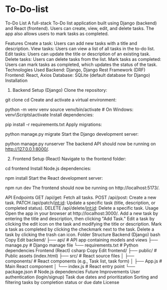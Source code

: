 # To-Do-list
To-Do List
A full-stack To-Do list application built using Django (backend) and React (frontend). Users can create, view, edit, and delete tasks. The app also allows users to mark tasks as completed.

Features
Create a task: Users can add new tasks with a title and description.
View tasks: Users can view a list of all tasks in the to-do list.
Edit tasks: Users can update the title or description of an existing task.
Delete tasks: Users can delete tasks from the list.
Mark tasks as completed: Users can mark tasks as completed, which updates the status of the task.
Technologies Used
Backend: Django, Django Rest Framework (DRF)
Frontend: React, Axios
Database: SQLite (default database for Django)
Installation
1. Backend Setup (Django)
Clone the repository:


git clone <repository-url>
cd <repository-name>
Create and activate a virtual environment:

python -m venv venv
source venv/bin/activate  # On Windows: venv\Scripts\activate
Install dependencies:

pip install -r requirements.txt
Apply migrations:

python manage.py migrate
Start the Django development server:

python manage.py runserver
The backend API should now be running on http://127.0.0.1:8000/.

2. Frontend Setup (React)
Navigate to the frontend folder:

cd frontend
Install Node.js dependencies:

npm install
Start the React development server:

npm run dev
The frontend should now be running on http://localhost:5173/.

API Endpoints
GET /api/get: Fetch all tasks.
POST /api/post: Create a new task.
PATCH /api/patch/<int:id>: Update a specific task (title, description, or completed status).
DELETE /api/delete/<int:id>: Delete a specific task.
Usage
Open the app in your browser at http://localhost:3000/.
Add a new task by entering the title and description, then clicking "Add Task."
Edit a task by clicking the edit icon on the task and modifying the title or description.
Mark a task as completed by clicking the checkmark next to the task.
Delete a task by clicking the trash can icon.
Folder Structure
Backend (Django)
bash
Copy
Edit
backend/
├── api/                # API app containing models and views
├── manage.py           # Django manage file
└── requirements.txt     # Python dependencies
Frontend (React)
csharp
Copy
Edit
frontend/
├── public/              # Public assets (index.html)
├── src/                 # React source files
│   ├── components/      # React components (e.g., Task list, task form)
│   ├── App.js           # Main React component
│   └── index.js         # React entry point
└── package.json         # Node.js dependencies
Future Improvements
User authentication (login/signup)
Task due dates and prioritization
Sorting and filtering tasks by completion status or due date
License
